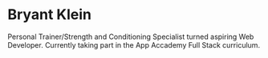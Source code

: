 # Bryant Klein

Personal Trainer/Strength and Conditioning Specialist turned aspiring Web Developer. Currently taking part in the App Accademy Full Stack curriculum.

